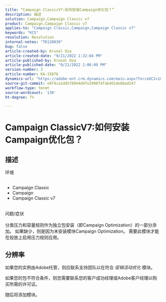 ```yaml
---
title: “Campaign ClassicV7:如何安装Campaign优化包？”
description: 描述
solution: Campaign,Campaign Classic v7
product: Campaign,Campaign Classic v7
applies-to: "Campaign Classic,Campaign,Campaign Classic v7"
keywords: "KCS"
resolution: Resolution
internal-notes: "TK120839"
bug: false
article-created-by: Krunal Oza
article-created-date: "9/21/2022 1:32:04 PM"
article-published-by: Krunal Oza
article-published-date: "9/21/2022 2:06:09 PM"
version-number: 3
article-number: KA-15076
dynamics-url: "https://adobe-ent.crm.dynamics.com/main.aspx?forceUCI=1&pagetype=entityrecord&etn=knowledgearticle&id=cd0be1c4-b139-ed11-9db0-0022480867bd"
source-git-commit: e8f4ca2dd578944d4fe399074fab461de88ad247
workflow-type: tm+mt
source-wordcount: '130'
ht-degree: 7%

---
```


# Campaign ClassicV7:如何安装Campaign优化包？

## 描述

环境<br><br>
- Campaign Classic
- Campaign
- Campaign Classic v7


<br>问题/症状<br><br>
分类压力和容量规则作为独立包安装（即Campaign Optimization）的一部分添加。 如果缺少，则是因为未安装模块Campaign Optimization。
需要此模块才能在投放上启用压力规则应用。


## 分辨率


如果您的实例由Adobe托管，则应联系支持团队以在符合 *促销活动优化* 模块。

如果您的包不符合条件，则您需要联系您的客户成功经理或Adobe客户经理以购买所需的许可证。

随后将添加模块。

